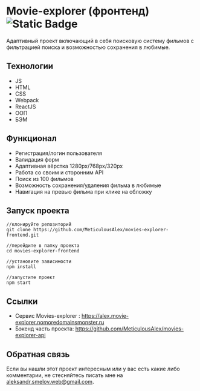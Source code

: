 # Movie-explorer (фронтенд) ![Static Badge](https://img.shields.io/badge/version-1.0-green)

Адаптивный проект включающий в себя поисковую систему фильмов с фильтрацией поиска и возможностью сохранения в любимые. 

## Технологии
- JS
- HTML
- CSS
- Webpack
- ReactJS
- OOП
- БЭМ

## Функционал

- Регистрация/логин пользователя
- Валидация форм
- Адаптивная вёрстка 1280px/768px/320px
- Работа со своим и сторонним API
- Поиск из 100 фильмов 
- Возможность сохранения/удаления фильма в любимые
- Навигация на превью фильма при клике на обложку

## Запуск проекта

```
//клонируйте репозиторий
git clone https://github.com/MeticulousAlex/movies-explorer-frontend.git

//перейдите в папку проекта
cd movies-explorer-frontend

//установите зависимости
npm install

//запустите проект
npm start

```


## Ссылки

- Сервис Movies-explorer : https://alex.movie-explorer.nomoredomainsmonster.ru
- Бэкенд часть проекта: https://github.com/MeticulousAlex/movies-explorer-api

## Обратная связь
Если вы нашли этот проект интересным или у вас есть какие либо комментарии, не стесняйтесь писать мне на aleksandr.smelov.web@gmail.com. 


